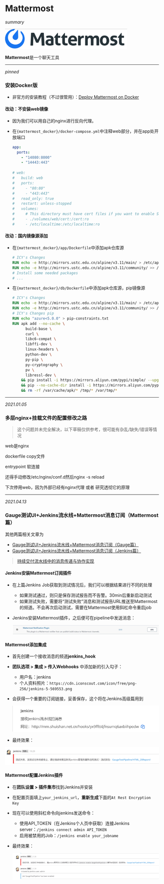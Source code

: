 # Mattermost

*summary*

<img src="./Mattermost.assets/图片123.png" alt="图片123" style="zoom:80%;" />

**Mattermost**是一个聊天工具

---

*pinned*

### 安装Docker版

- 非官方的安装教程（不过很管用）：[Deploy Mattermost on Docker](https://docs.mattermost.com/install/prod-docker.html)

#### 改动：不安装web镜像

- 因为我们可以用自己的nginx进行反向代理。

- 在`{mattermost_docker}/docker-compose.yml`中注释web部分，并在app处开放端口

  ```yaml
  app:
    ports:
      - "14080:8000"
      - "14443:443"
      
  # web:
  #   build: web
  #   ports:
  #     - "80:80"
  #     - "443:443"
  #   read_only: true
  #   restart: unless-stopped
  #   volumes:
  #     # This directory must have cert files if you want to enable SSL
  #     - ./volumes/web/cert:/cert:ro
  #     - /etc/localtime:/etc/localtime:ro
  ```

#### 改动：国内镜像源添加

- 在`{mattermost_docker}/app/Dockerfile`中添加apk仓库源

  ```dockerfile
  # ICY's Changes
  RUN echo -e http://mirrors.ustc.edu.cn/alpine/v3.11/main/ > /etc/apk/repositories
  RUN echo -e http://mirrors.ustc.edu.cn/alpine/v3.11/community/ >> /etc/apk/repositories
  # Install some needed packages
  # ...
  ```

- 在`{mattermost_docker}/db/Dockerfile`中添加apk仓库源，pip镜像源

  ```Dockerfile
  # ICY's Changes
  RUN echo -e http://mirrors.ustc.edu.cn/alpine/v3.11/main/ > /etc/apk/repositories
  RUN echo -e http://mirrors.ustc.edu.cn/alpine/v3.11/community/ >> /etc/apk/repositories
  # ICY's Changes pip
  RUN echo "azure<5.0.0" > pip-constraints.txt
  RUN apk add --no-cache \
        build-base \
        curl \
        libc6-compat \
        libffi-dev \
        linux-headers \
        python-dev \
        py-pip \
        py-cryptography \
        pv \
        libressl-dev \
      && pip install -i https://mirrors.aliyun.com/pypi/simple/ --upgrade pip \
      && pip --no-cache-dir install -i https://mirrors.aliyun.com/pypi/simple/ -c pip-constraints.txt 'wal-e<1.0.0' envdir \
      && rm -rf /var/cache/apk/* /tmp/* /var/tmp/*
  ```

---

*2021.01.05*

### 多层nginx+挂载文件的配置修改之路

> 这个问题并未完全解决，以下草稿仅供参考，很可能有杂乱/缺失/错误等情况

web是nginx

dockerfile copy文件

entrypoint 软连接

还得手动修改/etc/nginx/conf.d然后nginx -s reload

下次停用web，因为外部已经有nginx代理  或者 研究透彻它的原理

---

*2021.04.13*

### Gauge测试UI+Jenkins流水线+Mattermost消息订阅（Mattermost篇）

其他两篇相关文章为

- [Gauge测试UI+Jenkins流水线+Mattermost消息订阅（Gauge篇）](../前端%20FrontEnd/Gauge.md/#gauge测试uijenkins流水线mattermost消息订阅gauge篇)
- [Gauge测试UI+Jenkins流水线+Mattermost消息订阅（Jenkins篇）](../运维%20DevOps/Jenkins.md/#gauge测试uijenkins流水线mattermost消息订阅jenkins篇)

> [持续交付流水线中的消息传递与协作实现](https://blog.csdn.net/weixin_40046357/article/details/106464610)

#### Jenkins安装Mattermost订阅插件

- 在上篇Jenkins Job获取到测试情况后，我们可以根据结果进行不同的处理

  - 如果测试通过，则只是保存测试报告而不告警。30min后重新启动测试
  - 如果测试失败，需要将“测试失败”消息和测试报告URL推送至Mattermost的频道。不会再次启动测试，需要在Mattermost使用斜杠命令重启job

- Jenkins安装Mattermost插件，之后便可在pipeline中发送消息：

  ![image-20210415110256778](Mattermost.assets/image-20210415110256778.png)


#### Mattermost添加集成

- 首先创建一个接收消息的频道**jenkins_hook**

- **团队选项 > 集成 > 传入Webhooks** 中添加新的引入勾子：

  - 用户名：jenkins
  - 个人资料照片：`https://cdn.iconscout.com/icon/free/png-256/jenkins-5-569553.png`

- 会获得一个重要的订阅链接，妥善保存，这个将在Jenkins高级篇用到

  ![image-20210415122455931](Mattermost.assets/image-20210415122455931.png)

- 最终效果：

![image-20210415193802769](Mattermost.assets/image-20210415193802769.png)

#### Mattermost配置Jenkins插件

- 在**团队设置 > 插件集市**找到Jenkins并安装
- 在配置页面填上`your_jenkins_url`，**重新生成**下面的`At Rest Encryption Key`
- 现在可以使用斜杠命令向jenkins发送命令：
  - 使用API_TOKEN（在Jenkins个人页中获取）连接Jenkins server：`/jenkins connect admin API_TOKEN`
  - 启用被禁用的Job：`/jenkins enable your_jobname`

- 最终效果：

  ![image-20210415214657978](Mattermost.assets/image-20210415214657978.png)